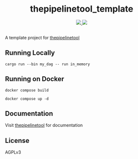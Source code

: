<h1 align=center>thepipelinetool_template</h1>
<!-- <h4 align="center"></h4> -->

<div align="center">
  <a href="https://crates.io/crates/thepipelinetool" target="_blank">
    <img src="https://img.shields.io/crates/v/thepipelinetool" />
  </a>
  <a href="https://github.com/thepipelinetool/thepipelinetool_template/actions/workflows/build.yml" target="_blank">
    <img src="https://github.com/thepipelinetool/thepipelinetool_template/actions/workflows/build.yml/badge.svg" />
  </a>
</div>

</br>

A template project for [thepipelinetool](https://github.com/thepipelinetool/thepipelinetool)

## Running Locally
```
cargo run --bin my_dag -- run in_memory
```

## Running on Docker
```
docker compose build
```
```
docker compose up -d
```

## Documentation
Visit [thepipelinetool](https://github.com/thepipelinetool/thepipelinetool) for documentation

## License
AGPLv3